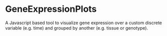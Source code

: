 # GeneExpressionPlots
A Javascript based tool to visualize gene expression over a custom discrete variable (e.g. time) and grouped by another (e.g. tissue or genotype).
